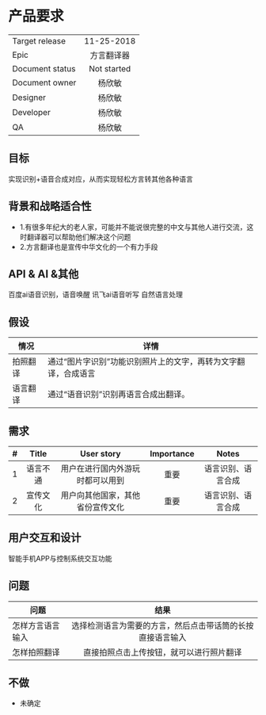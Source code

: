 # 产品要求
|       |         |
| ------------- |:-------------:|
| Target release  |11-25-2018|
| Epic      |  方言翻译器     |
| Document status | Not started      |
|Document owner|杨欣敏|
| Designer      | 杨欣敏 |
| Developer      |  杨欣敏    |
| QA |   杨欣敏   |

## 目标
实现识别+语音合成对应，从而实现轻松方言转其他各种语言
## 背景和战略适合性
* 1.有很多年纪大的老人家，可能并不能说很完整的中文与其他人进行交流，这时翻译器可以帮助他们解决这个问题
* 2.方言翻译也是宣传中华文化的一个有力手段

## API & AI &其他
百度ai语音识别，语音唤醒
讯飞ai语音听写
自然语言处理

## 假设
情况 | 详情
---|---
拍照翻译 | 通过“图片字识别”功能识别照片上的文字，再转为文字翻译，合成语言
语言翻译 | 通过“语音识别”识别再语言合成出翻译。

## 需求
|    #     |    Title     |       User story     |      Importance     |      Notes     |
| ------------- |:-------------:|:-------------:|:-------------:|:-------------:|
|1       | 语言不通 | 用户在进行国内外游玩时都可以用到  | 重要 | 语言识别、语言合成|
|2         |宣传文化|用户向其他国家，其他省份宣传文化|重要| 语言识别、语言合成|



## 用户交互和设计
智能手机APP与控制系统交互功能

## 问题
|    问题     |       结果    |
| ------------- |:-------------:|
|怎样方言语言输入|选择检测语言为需要的方言，然后点击带话筒的长按直接语言输入|
|怎样拍照翻译 |直接拍照点击上传按钮，就可以进行照片翻译|



## 不做
* 未确定

